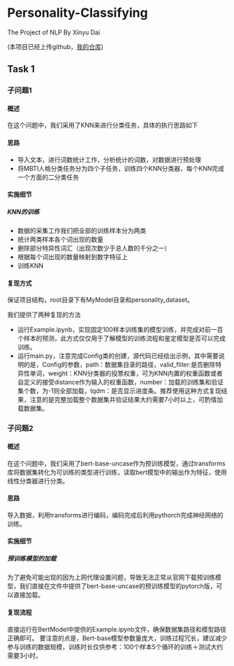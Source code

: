 # Personality-Classifying
The Project of NLP By Xinyu Dai

(本项目已经上传github，[我的仓库](https://github.com/YksYiZov/Personality-Classifying/tree/task-1))
## Task 1
### 子问题1
#### 概述
在这个问题中，我们采用了KNN来进行分类任务，具体的执行思路如下
#### 思路
- 导入文本，进行词数统计工作，分析统计的词数，对数据进行预处理
- 将MBTI人格分类任务分为四个子任务，训练四个KNN分类器，每个KNN完成一个方面的二分类任务
#### 实施细节
##### KNN的训练
- 数据的采集工作我们把全部的训练样本分为两类
- 统计两类样本各个词出现的数量
- 删除部分特异性词汇（出现次数少于总人数的千分之一）
- 根据每个词出现的数量映射到数字特征上
- 训练KNN
#### 复现方式
保证项目结构，root目录下有MyModel目录和personality_dataset。

我们提供了两种复现的方法

- 运行Example.ipynb，实现固定100样本训练集的模型训练，并完成对前一百个样本的预测，此方式仅仅用于了解模型的训练流程和鉴定模型是否可以完成训练。
- 运行main.py，注意完成Config类的创建，源代码已经给出示例，其中需要说明的是，Config的参数，path：数据集目录的路径，valid_fliter:是否删除特异性单词，weight：KNN分类器的投票权重，可为KNN内置的权重函数或者自定义的接受distance作为输入的权重函数，number：加载的训练集和验证集个数，为-1则全部加载，tqdm：是否显示进度条。推荐使用这种方式复现结果，注意的是完整加载整个数据集并验证结果大约需要7小时以上，可酌情加载数据集。

### 子问题2
#### 概述
在这个问题中，我们采用了bert-base-uncase作为预训练模型，通过transforms库将数据集转化为可训练的类型进行训练，读取bert模型中的输出作为特征，使用线性分类器进行分类。
#### 思路
导入数据，利用transforms进行编码，编码完成后利用pythorch完成神经网络的训练。
#### 实施细节
##### 预训练模型的加载
为了避免可能出现的因为上网代理设置问题，导致无法正常从官网下载预训练模型，我们直接在文件中提供了bert-base-uncase的预训练模型的pytorch版，可以直接加载。
#### 复现流程
直接运行在BertModel中提供的Example.ipynb文件，确保数据集路径和模型路径正确即可。
要注意的点是，Bert-base模型参数量庞大，训练过程冗长，建议减少参与训练的数据规模，训练时长仅供参考：100个样本5个循环的训练＋测试大约需要3小时。
